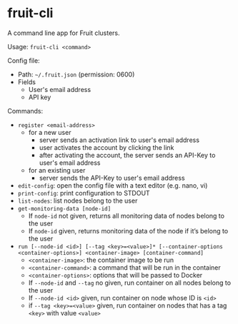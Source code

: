 fruit-cli
=========

A command line app for Fruit clusters.

Usage: `fruit-cli <command>`

Config file:
- Path: `~/.fruit.json` (permission: 0600)
- Fields
  - User's email address
  - API key

Commands:
- `register <email-address>`
  - for a new user
    - server sends an activation link to user's email address
    - user activates the account by clicking the link
    - after activating the account, the server sends an API-Key to user's email address
  - for an existing user
    - server sends the API-Key to user's email address
- `edit-config`: open the config file with a text editor (e.g. nano, vi)
- `print-config`: print configuration to STDOUT
- `list-nodes`: list nodes belong to the user
- `get-monitoring-data [node-id]`
  - If `node-id` not given, returns all monitoring data of nodes belong to the user
  - If `node-id` given, returns monitoring data of the node if it’s belong to the user
- `run [--node-id <id>] [--tag <key>=<value>]* [--container-options <container-options>] <container-image> [container-command]`
  - `<container-image>`: the container image to be run
  - `<container-command>`: a command that will be run in the container
  - `<container-options>`: options that will be passed to Docker
  - If `--node-id` and `--tag` no given, run container on all nodes belong to the user
  - If `--node-id <id>` given, run container on node whose ID is `<id>`
  - if `--tag <key>=<value>` given, run container on nodes that has a tag `<key>` with value `<value>`

